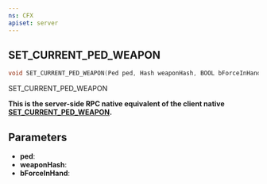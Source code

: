 ```yaml
---
ns: CFX
apiset: server
---
```

## SET_CURRENT_PED_WEAPON

```c
void SET_CURRENT_PED_WEAPON(Ped ped, Hash weaponHash, BOOL bForceInHand);
```

SET_CURRENT_PED_WEAPON

**This is the server-side RPC native equivalent of the client native [SET\_CURRENT\_PED\_WEAPON](?_0xADF692B254977C0C).**

## Parameters
* **ped**: 
* **weaponHash**: 
* **bForceInHand**: 

